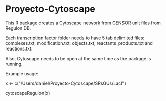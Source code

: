 # Proyecto-Cytoscape

This R package creates a Cytoscape network from GENSOR unit files from Regulon DB. 

Each transcription factor folder needs to have 5 tab delimited files:
complexes.txt, modification.txt, objects.txt, reactants_products.txt and reactions.txt. 

Also, Cytoscape needs to be open at the same time as the package is running.

Example usage:

x <- c("/Users/daniel/Proyecto-Cytoscape/SRsGUs/LacI")

cytoscapeRegulon(x)
